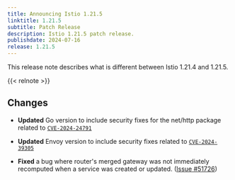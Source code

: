 ```yaml
---
title: Announcing Istio 1.21.5
linktitle: 1.21.5
subtitle: Patch Release
description: Istio 1.21.5 patch release.
publishdate: 2024-07-16
release: 1.21.5
---
```


This release note describes what is different between Istio 1.21.4 and 1.21.5.

{{< relnote >}}

## Changes

- **Updated** Go version to include security fixes for the net/http package related to [`CVE-2024-24791`](https://nvd.nist.gov/vuln/detail/CVE-2024-24791)

- **Updated** Envoy version to include security fixes related to [`CVE-2024-39305`](https://github.com/envoyproxy/envoy/security/advisories/GHSA-fp35-g349-h66f)

- **Fixed** a bug where router's merged gateway was not immediately recomputed when a service was created or updated.
  ([Issue #51726](https://github.com/istio/istio/issues/51726))
